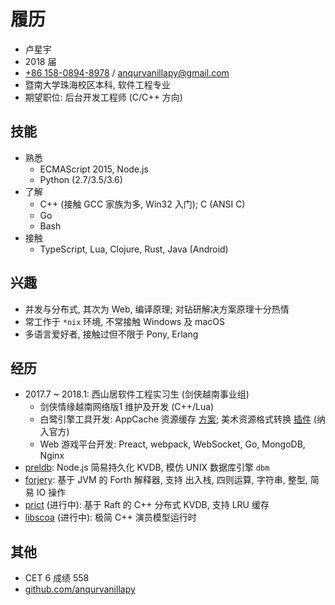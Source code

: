 # 履历

- 卢星宇
- 2018 届
- [+86 158-0894-8978](tel:+8615808948978)
/ [anqurvanillapy@gmail.com](mailto:anqurvanillapy@gmail.com)
- 暨南大学珠海校区本科, 软件工程专业
- 期望职位: 后台开发工程师 (C/C++ 方向)

## 技能

- 熟悉
  + ECMAScript 2015, Node.js
  + Python (2.7/3.5/3.6)
- 了解
  + C++ (接触 GCC 家族为多, Win32 入门); C (ANSI C)
  + Go
  + Bash
- 接触
  + TypeScript, Lua, Clojure, Rust, Java (Android)

## 兴趣

- 并发与分布式, 其次为 Web, 编译原理; 对钻研解决方案原理十分热情
- 常工作于 `*nix` 环境, 不常接触 Windows 及 macOS
- 多语言爱好者, 接触过但不限于 Pony, Erlang

## 经历

- 2017.7 ~ 2018.1: 西山居软件工程实习生 (剑侠越南事业组)
  + 剑侠情缘越南网络版1 维护及开发 (C++/Lua)
  + 白鹭引擎工具开发: AppCache 资源缓存
  [方案](https://github.com/anqurvanillapy/json2appcache); 美术资源格式转换
  [插件](https://github.com/anqurvanillapy/dbpro-mc-import) (纳入官方)
  + Web 游戏平台开发: Preact, webpack, WebSocket, Go, MongoDB, Nginx
- [preldb](https://github.com/anqurvanillapy/preldb): Node.js 简易持久化 KVDB,
模仿 UNIX 数据库引擎 `dbm`
- [forjery](https://github.com/anqurvanillapy/forjery): 基于 JVM 的 Forth 解释器,
支持 出入栈, 四则运算, 字符串, 整型, 简易 IO 操作
- [prict](https://github.com/anqurvanillapy/prict) (进行中): 基于 Raft 的 C++
分布式 KVDB, 支持 LRU 缓存
- [libscoa](https://github.com/anqurvanillapy/libscoa) (进行中): 极简 C++
演员模型运行时

## 其他

- CET 6 成绩 558
- [github.com/anqurvanillapy](https://github.com/anqurvanillapy)
